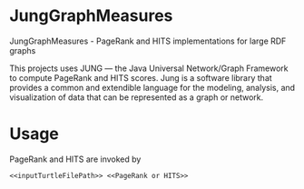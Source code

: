 JungGraphMeasures
=================

JungGraphMeasures - PageRank and HITS implementations for large RDF graphs 

This projects uses JUNG — the Java Universal Network/Graph Framework to compute PageRank and HITS scores. 
Jung is a software library that provides a common and extendible language for the modeling, analysis, and 
visualization of data that can be represented as a graph or network. 

Usage
=================

PageRank and HITS are invoked by

```<<inputTurtleFilePath>> <<PageRank or HITS>>```
